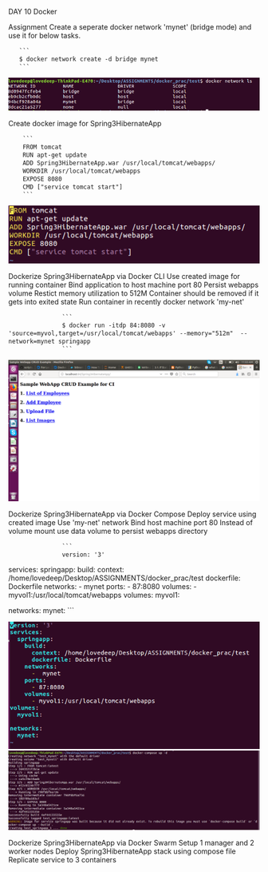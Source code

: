 DAY 10 Docker

Assignment
Create a seperate docker network 'mynet' (bridge mode) and use it for below tasks.

       ```
       $ docker network create -d bridge mynet
       ```
![docker-network-ls](https://github.com/lovedeepsh/Docker_Assignment/blob/master/Docker-day10-images/docker-network-ls.png)

Create docker image for Spring3HibernateApp

        ```
        FROM tomcat
        RUN apt-get update
        ADD Spring3HibernateApp.war /usr/local/tomcat/webapps/
        WORKDIR /usr/local/tomcat/webapps
        EXPOSE 8080
        CMD ["service tomcat start"]
        ```

![Dockerfile](https://github.com/lovedeepsh/Docker_Assignment/blob/master/Docker-day10-images/docker-file.png)






Dockerize Spring3HibernateApp via Docker CLI
Use created image for running container 
Bind application to host machine port 80 
Persist webapps volume 
Restict memory utilization to 512M 
Container should be removed if it gets into exited state 
Run container in recently docker network 'my-net' 

                   ```
                   $ docker run -itdp 84:8080 -v 'source=myvol,target=/usr/local/tomcat/webapps' --memory="512m"  --network=mynet springapp
                   ```

![verify](https://github.com/lovedeepsh/Docker_Assignment/blob/master/Docker-day10-images/phalana.png)

Dockerize Spring3HibernateApp via Docker Compose
Deploy service using created image 
Use 'my-net' network 
Bind host machine port 80 
Instead of volume mount use data volume to persist webapps directory

                   ```
                   version: '3'
services:
  springapp:
    build:
      context: /home/lovedeep/Desktop/ASSIGNMENTS/docker_prac/test
      dockerfile: Dockerfile
    networks:
      -  mynet
    ports:
      - 87:8080
    volumes:
      - myvol1:/usr/local/tomcat/webapps
volumes:
  myvol1:

networks:
  mynet:
                   ```

![docker-compose-file](https://github.com/lovedeepsh/Docker_Assignment/blob/master/Docker-day10-images/docker-compose-file.png)
![dockercomposerun](https://github.com/lovedeepsh/Docker_Assignment/blob/master/Docker-day10-images/docker-compose-run.png)

Dockerize Spring3HibernateApp via Docker Swarm
Setup 1 manager and 2 worker nodes 
Deploy Spring3HibernateApp stack using compose file 
Replicate service to 3 containers 
